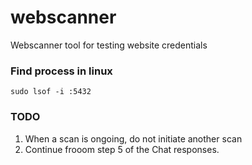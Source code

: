 # webscanner
Webscanner tool for testing website credentials

### Find process in linux
```
sudo lsof -i :5432
```

### TODO
1. When a scan is ongoing, do not initiate another scan
2. Continue frooom step 5 of the Chat responses.
